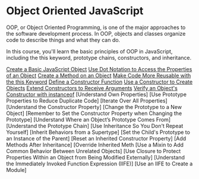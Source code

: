 # Object Oriented JavaScript

OOP, or Object Oriented Programming, is one of the major approaches to the software development process. In OOP, objects and classes organize code to describe things and what they can do.

In this course, you'll learn the basic principles of OOP in JavaScript, including the this keyword, prototype chains, constructors, and inheritance.

[Create a Basic JavaScript Object](./basic_object.js)
[Use Dot Notation to Access the Properties of an Object](./dotnot_to_acces.js)
[Create a Method on an Object](./create_method_on_object.js)
[Make Code More Reusable with the this Keyword](./more_reusable.js)
[Define a Constructor Function](./constructor_function.js)
[Use a Constructor to Create Objects](./constructor_to_create.org)
[Extend Constructors to Receive Arguments](./extend_constructors.org)
[Verify an Object's Constructor with instanceof](./verify_instanceof.org)
[Understand Own Properties]
[Use Prototype Properties to Reduce Duplicate Code]
[Iterate Over All Properties]
[Understand the Constructor Property]
[Change the Prototype to a New Object]
[Remember to Set the Constructor Property when Changing the Prototype]
[Understand Where an Object’s Prototype Comes From]
[Understand the Prototype Chain]
[Use Inheritance So You Don't Repeat Yourself]
[Inherit Behaviors from a Supertype]
[Set the Child's Prototype to an Instance of the Parent]
[Reset an Inherited Constructor Property]
[Add Methods After Inheritance]
[Override Inherited Meth
[Use a Mixin to Add Common Behavior Between Unrelated Objects]
[Use Closure to Protect Properties Within an Object from Being Modified Externally]
[Understand the Immediately Invoked Function Expression (IIFE)]
[Use an IIFE to Create a Module]
